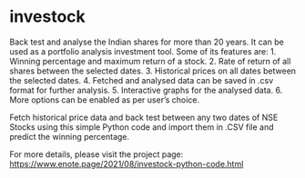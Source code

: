 # investock
Back test and analyse the Indian shares for more than 20 years.  It can be used as a portfolio analysis investment tool. Some of its features are: 1. Winning percentage and maximum return of a stock. 2. Rate of return of all shares between the selected dates. 3. Historical prices on all dates between the selected dates. 4.  Fetched and analysed data can be saved in .csv format for further analysis. 5. Interactive graphs for the analysed data. 6. More options can be enabled as per user’s choice. 

Fetch historical price data and back test between any two dates of NSE Stocks using this simple Python code and import them in .CSV file and predict the winning percentage.

For more details, please visit the project page: https://www.enote.page/2021/08/investock-python-code.html
